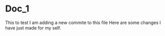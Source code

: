 # Doc_1
This to test 
I am  adding a new commite to this file
Here are some changes I have just made for my self.

